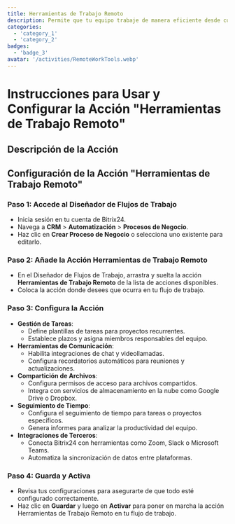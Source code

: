 ```yaml
---
title: Herramientas de Trabajo Remoto
description: Permite que tu equipo trabaje de manera eficiente desde cualquier parte del mundo.
categories: 
  - 'category_1'
  - 'category_2'
badges: 
  - 'badge_3'
avatar: '/activities/RemoteWorkTools.webp'
---
```

# Instrucciones para Usar y Configurar la Acción "Herramientas de Trabajo Remoto"

## Descripción de la Acción

## **Configuración de la Acción "Herramientas de Trabajo Remoto"**

### Paso 1: Accede al Diseñador de Flujos de Trabajo
- Inicia sesión en tu cuenta de Bitrix24.
- Navega a **CRM** > **Automatización** > **Procesos de Negocio**.
- Haz clic en **Crear Proceso de Negocio** o selecciona uno existente para editarlo.

### Paso 2: Añade la Acción Herramientas de Trabajo Remoto
- En el Diseñador de Flujos de Trabajo, arrastra y suelta la acción **Herramientas de Trabajo Remoto** de la lista de acciones disponibles.
- Coloca la acción donde desees que ocurra en tu flujo de trabajo.

### Paso 3: Configura la Acción
- **Gestión de Tareas**:
  - Define plantillas de tareas para proyectos recurrentes.
  - Establece plazos y asigna miembros responsables del equipo.
- **Herramientas de Comunicación**:
  - Habilita integraciones de chat y videollamadas.
  - Configura recordatorios automáticos para reuniones y actualizaciones.
- **Compartición de Archivos**:
  - Configura permisos de acceso para archivos compartidos.
  - Integra con servicios de almacenamiento en la nube como Google Drive o Dropbox.
- **Seguimiento de Tiempo**:
  - Configura el seguimiento de tiempo para tareas o proyectos específicos.
  - Genera informes para analizar la productividad del equipo.
- **Integraciones de Terceros**:
  - Conecta Bitrix24 con herramientas como Zoom, Slack o Microsoft Teams.
  - Automatiza la sincronización de datos entre plataformas.

### Paso 4: Guarda y Activa
- Revisa tus configuraciones para asegurarte de que todo esté configurado correctamente.
- Haz clic en **Guardar** y luego en **Activar** para poner en marcha la acción Herramientas de Trabajo Remoto en tu flujo de trabajo.